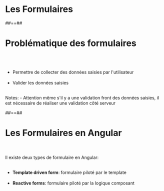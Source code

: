 <!-- .slide: class="transition-white sfeir-bg-pink" -->
# Les Formulaires

##==##

<!-- .slide: class="sfeir-basic-slide" -->
# Problématique des formulaires
<br><br>
- Permettre de collecter des données saisies par l'utilisateur<br><br>
- Valider les données saisies<br>
<br>
Notes:
- Attention même s'il y a une validation front des données saisies, il est nécessaire de réaliser une validation côté serveur

##==##

<!-- .slide: class="sfeir-basic-slide" -->
# Les Formulaires en Angular
<br><br>
Il existe deux types de formulaire en Angular:<br><br>
- <strong>Template driven form</strong>: formulaire piloté par le template<br><br>
- <strong>Reactive forms</strong>: formulaire piloté par la logique composant
